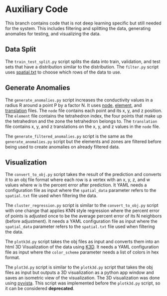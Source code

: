 # Auxiliary Code
This branch contains code that is not deep learning specific but still needed for the system. This includes filtering and splitting the data, generating anomalies for testing, and visualizing the data.

## Data Split
The `train_test_split.py` script splits the data into train, validation, and test sets that have a distribution similar to the distribution.
The `filter.py` script uses [spatial.txt](https://github.com/Aduan002/InversionAE/releases/download/v1.0.0/spatial.txt) to choose which rows of the data to use.

## Generate Anomalies
The `generate_anomalies.py` script increases the conductivity values in a radius R around a point P by a factor N. It uses [node](https://github.com/Aduan002/InversionAE/releases/download/v1.0.0/F3B.1.node), [element](https://github.com/Aduan002/InversionAE/releases/download/v1.0.0/F3B.1.ele), and [translation](https://github.com/Aduan002/InversionAE/releases/download/v1.0.0/F3B.trn) files. The `node` file contains each point and its x, y, and z position. The `element` file contains the tetrahedron index, the four points that make up the tetrahedron and the zone the tetrahedron belongs to. The `translation` file contains x, y, and z translations on the x, y, and z values in the `node` file.

The `generate_filtered_anomalies.py` script is the same as the `generate_anomalies.py` script but the elements and zones are filtered before being used to create anomalies on already filtered data.

## Visualization
The `convert_to_obj.py` script takes the result of the prediction and converts it to an obj file format where each row is a vertex with an x, y, z, and w values where w is the percent error after prediction. It YAML needs a configuration file as input where the `spatial_data` parameter refers to the `spatial.txt` file used when filtering the data.

The `cluster_regression.py` script is similar to the `convert_to_obj.py` script with one change that applies KNN style regression where the percent error of points is adjusted once to be the average percent error of its N neighbors (before adjustment). It needs a YAML configuration file as input where the `spatial_data` parameter refers to the `spatial.txt` file used when filtering the data.

The `plotk3d.py` script takes the obj files as input and converts them into an html 3D Visualization of the data using [K3D](https://github.com/K3D-tools/K3D-jupyter). It needs a YAML configuration file as input where the `color_scheme` parameter needs a list of colors in hex format.

The `plot3d.py` script is similar to the `plotk3d.py` script that takes the obj files as input but outputs a 3D visualization as a python app window and saves an isometric view of the visualization. The 3D visualization was done using [pyvista](https://github.com/pyvista/pyvista). This script was implemented before the `plotk3d.py` script, so it can be considered **deprecated**.
